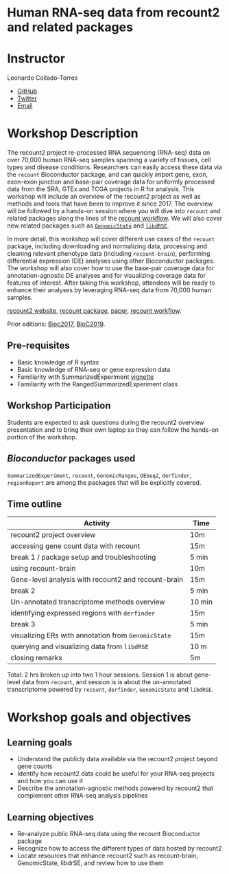 # Human RNA-seq data from recount2 and related packages

# Instructor

Leonardo Collado-Torres

* [GitHub](https://github.com/lcolladotor)
* [Twitter](https://twitter.com/fellgernon)
* [Email](mailto:lcolladotor@gmail.com)

# Workshop Description

The recount2 project re-processed RNA sequencing (RNA-seq) data on over 70,000 human RNA-seq samples spanning a variety of tissues, cell types and disease conditions. Researchers can easily access these data via the `recount` Bioconductor package, and can quickly import gene, exon, exon-exon junction and base-pair coverage data for uniformly processed data from the SRA, GTEx and TCGA projects in R for analysis. This workshop will include an overview of the recount2 project as well as methods and tools that have been to improve it since 2017. The overview will be followed by a hands-on session where you will dive into `recount` and related packages along the lines of the [recount workflow](http://bioconductor.org/packages/release/workflows/html/recountWorkflow.html). We will also cover new related packages such as [`GenomicState`](http://bioconductor/packages/GenomicState) and [`libdRSE`](http://research.libd.org/libdRSE/). 

In more detail, this workshop will cover different use cases of the `recount` package, including downloading and normalizing data, processing and cleaning relevant phenotype data (including `recount-brain`), performing differential expression (DE) analyses using other Bioconductor packages. The workshop will also cover how to use the base-pair coverage data for annotation-agnostic DE analyses and for visualizing coverage data for features of interest. After taking this workshop, attendees will be ready to enhance their analyses by leveraging RNA-seq data from 70,000 human samples.

[recount2 website](https://jhubiostatistics.shinyapps.io/recount/), [recount package](http://bioconductor.org/packages/recount), [paper](http://www.nature.com/nbt/journal/v35/n4/full/nbt.3838.html), [recount workflow](http://bioconductor.org/packages/release/workflows/html/recountWorkflow.html).

Prior editions: [Bioc2017](https://github.com/LieberInstitute/recountWorkshop), [BioC2019](https://github.com/LieberInstitute/recountWorkshop2019).

## Pre-requisites

* Basic knowledge of R syntax
* Basic knowledge of RNA-seq or gene expression data
* Familiarity with SummarizedExperiment [vignette](http://bioconductor.org/packages/release/bioc/vignettes/SummarizedExperiment/inst/doc/SummarizedExperiment.html)
* Familiarity with the RangedSummarizedExperiment class

## Workshop Participation

Students are expected to ask questions during the recount2 overview presentation and to bring their own laptop so they can follow the hands-on portion of the workshop.

## _Bioconductor_ packages used

`SummarizedExperiment`, `recount`, `GenomicRanges`, `DESeq2`, `derfinder`, `regionReport` are among the packages that will be explicitly covered.

## Time outline

| Activity                     | Time |
|------------------------------|------|
| recount2 project overview                    | 10m  |
| accessing gene count data with recount          | 15m  |
| break 1 / package setup and troubleshooting | 5 min |
| using recount-brain | 10m   |
| Gene-level analysis with recount2 and recount-brain        | 15m  |
| break 2 | 5 min |
| Un-annotated transcriptome methods overview | 10 min |
| identifying expressed regions with `derfinder`          | 15m  |
| break 3 | 5 min |
| visualizing ERs with annotation from `GenomicState` | 15m  |
| querying and visualizing data from `libdRSE` | 10 m |
| closing remarks | 5m |

Total: 2 hrs broken up into two 1 hour sessions. Session 1 is about gene-level data from `recount`, and session is is about the un-annotated transcriptome powered by `recount`, `derfinder`, `GenomicState` and `libdRSE`.

# Workshop goals and objectives

## Learning goals

* Understand the publicly data available via the recount2 project beyond gene counts
* Identify how recount2 data could be useful for your RNA-seq projects and how you can use it
* Describe the annotation-agnostic methods powered by recount2 that complement other RNA-seq analysis pipelines

## Learning objectives

* Re-analyze public RNA-seq data using the recount Bioconductor package
* Recognize how to access the different types of data hosted by recount2
* Locate resources that enhance recount2 such as recount-brain, GenomicState, libdrSE, and review how to use them
